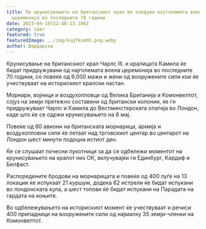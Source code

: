 ```yaml
---
title: По крунисувањето на британскиот крал ќе следува најголемата воена
  церемонија во последните 70 години
date: 2023-04-16T22:48:13.106Z
category: свет
featured: true
featuredImage: ../img/ksgfksmhh.png.webp
author: Вардарски
---
```


Крунисување на британскиот крал Чарлс III. и кралицата Камила ќе бидат придружувани од најголемата воена церемонија во последните 70 години, со повеќе од 6.000 мажи и жени од вооружените сили кои ќе учествуваат на историскиот кралски настан.

Морнари, војници и воздухопловци од Велика Британија и Комонвелтот, сојуз на земји претежно составени од британски колонии, ќе ги придружуваат Чарлс и Камила до Вестминстерската опатија во Лондон, каде што ќе се одржи крунисувањето на 6 мај.

Повеќе од 60 авиони на британската морнарица, армија и воздухопловни сили ќе летаат над трговскиот центар во центарот на Лондон шест минути подоцна истиот ден.

Ќе се слушаат почесни пукотници за да се одбележи моментот на крунисувањето на кралот низ ОК, вклучувајќи ги Единбург, Кардиф и Белфаст.

Распоредените бродови на морнарицата и повеќе од 400 луѓе на 13 локации ќе испукаат 21 куршум, додека 62 истрели ќе бидат испукани во лондонската кула, а шест топови ќе бидат испукани на Парадата на гардата на коњите.

Во одбележувањето на историскиот момент ќе учествуваат и речиси 400 припадници на вооружените сили од најмалку 35 земји-членки на Комонвелтот.
